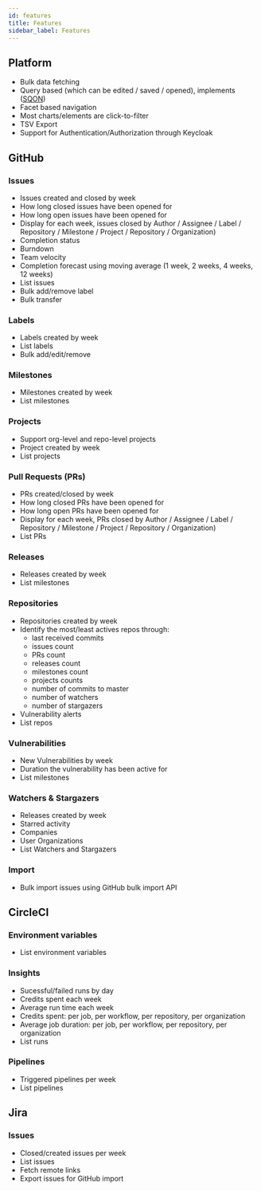 ```yaml
---
id: features
title: Features
sidebar_label: Features
---
```


## Platform

- Bulk data fetching
- Query based (which can be edited / saved / opened), implements ([SQON](https://arranger.readthedocs.io/en/latest/src/sqon.html))
- Facet based navigation
- Most charts/elements are click-to-filter
- TSV Export
- Support for Authentication/Authorization through Keycloak

## GitHub

### Issues

- Issues created and closed by week
- How long closed issues have been opened for
- How long open issues have been opened for
- Display for each week, issues closed by Author / Assignee / Label / Repository / Milestone / Project / Repository / Organization)
- Completion status
- Burndown
- Team velocity
- Completion forecast using moving average (1 week, 2 weeks, 4 weeks, 12 weeks)
- List issues
- Bulk add/remove label
- Bulk transfer

### Labels

- Labels created by week
- List labels
- Bulk add/edit/remove

### Milestones

- Milestones created by week
- List milestones

### Projects

- Support org-level and repo-level projects
- Project created by week
- List projects

### Pull Requests (PRs)

- PRs created/closed by week
- How long closed PRs have been opened for
- How long open PRs have been opened for
- Display for each week, PRs closed by Author / Assignee / Label / Repository / Milestone / Project / Repository / Organization)
- List PRs

### Releases

- Releases created by week
- List milestones

### Repositories

- Repositories created by week
- Identify the most/least actives repos through:
  - last received commits
  - issues count
  - PRs count
  - releases count
  - milestones count
  - projects counts
  - number of commits to master
  - number of watchers
  - number of stargazers
- Vulnerability alerts
- List repos

### Vulnerabilities

- New Vulnerabilities by week
- Duration the vulnerability has been active for
- List milestones

### Watchers & Stargazers

- Releases created by week
- Starred activity
- Companies
- User Organizations
- List Watchers and Stargazers

### Import

- Bulk import issues using GitHub bulk import API

## CircleCI

### Environment variables

- List environment variables

### Insights

- Sucessful/failed runs by day
- Credits spent each week
- Average run time each week
- Credits spent: per job, per workflow, per repository, per organization
- Average job duration: per job, per workflow, per repository, per organization
- List runs

### Pipelines

- Triggered pipelines per week
- List pipelines

## Jira

### Issues

- Closed/created issues per week
- List issues
- Fetch remote links
- Export issues for GitHub import
